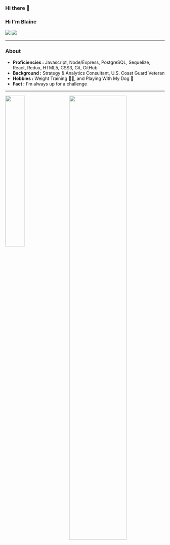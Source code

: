 ### Hi there 👋

### Hi I'm Blaine
[![](https://img.shields.io/badge/LinkedIn-Blaine--Interrante-blue)](https://www.linkedin.com/in/blaineinterrante)
[![](https://img.shields.io/badge/Gmail-interrante.blaine%40gmail.com-red)](mailto:interrante.blaine@gmail.com)

---------------------------------------------------------------------------------------------------------------------------------------------------------------------------------
### About
-  **Proficiencies :** Javascript, Node/Express, PostgreSQL, Sequelize, React, Redux, HTML5, CSS3, Git, GitHub
-  **Background :** Strategy & Analytics Consultant, U.S. Coast Guard Veteran
-  **Hobbies :** Weight Training 🏋🏽‍, and Playing With My Dog :dog:
-  **Fact :** I'm always up for a challenge

---------------------------------------------------------------------------------------------------------------------------------------------------------------------------------
<div>
  <img align="left" width="35%" height="35%" src="https://github-readme-stats.vercel.app/api/top-langs/?username=interranteblaine&layout=compact">
  <img align="right" width="60%" height="60%" src="https://github-readme-stats.vercel.app/api?username=interranteblaine&show_icons=true&count_private=true">
</div>
